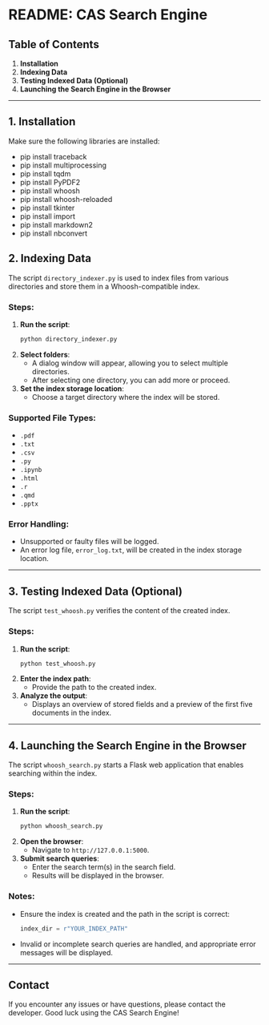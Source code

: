
# README: CAS Search Engine

## Table of Contents

1. **Installation**
2. **Indexing Data**
3. **Testing Indexed Data (Optional)**
4. **Launching the Search Engine in the Browser**

---

## 1. Installation
Make sure the following libraries are installed:
- pip install traceback
- pip install multiprocessing
- pip install tqdm
- pip install PyPDF2
- pip install whoosh
- pip install whoosh-reloaded
- pip install tkinter
- pip install import
- pip install markdown2
- pip install nbconvert

## 2. Indexing Data

The script `directory_indexer.py` is used to index files from various directories and store them in a Whoosh-compatible index.

### Steps:

1. **Run the script**:
   ```bash
   python directory_indexer.py
   ```
2. **Select folders**:
   - A dialog window will appear, allowing you to select multiple directories.
   - After selecting one directory, you can add more or proceed.
3. **Set the index storage location**:
   - Choose a target directory where the index will be stored.

### Supported File Types:

- `.pdf`
- `.txt`
- `.csv`
- `.py`
- `.ipynb`
- `.html`
- `.r`
- `.qmd`
- `.pptx`

### Error Handling:

- Unsupported or faulty files will be logged.
- An error log file, `error_log.txt`, will be created in the index storage location.

---

## 3. Testing Indexed Data (Optional)

The script `test_whoosh.py` verifies the content of the created index.

### Steps:

1. **Run the script**:
   ```bash
   python test_whoosh.py
   ```
2. **Enter the index path**:
   - Provide the path to the created index.
3. **Analyze the output**:
   - Displays an overview of stored fields and a preview of the first five documents in the index.

---

## 4. Launching the Search Engine in the Browser

The script `whoosh_search.py` starts a Flask web application that enables searching within the index.

### Steps:

1. **Run the script**:
   ```bash
   python whoosh_search.py
   ```
2. **Open the browser**:
   - Navigate to `http://127.0.0.1:5000`.
3. **Submit search queries**:
   - Enter the search term(s) in the search field.
   - Results will be displayed in the browser.

### Notes:

- Ensure the index is created and the path in the script is correct:
  ```python
  index_dir = r"YOUR_INDEX_PATH"
  ```
- Invalid or incomplete search queries are handled, and appropriate error messages will be displayed.

---

## Contact

If you encounter any issues or have questions, please contact the developer. Good luck using the CAS Search Engine!
